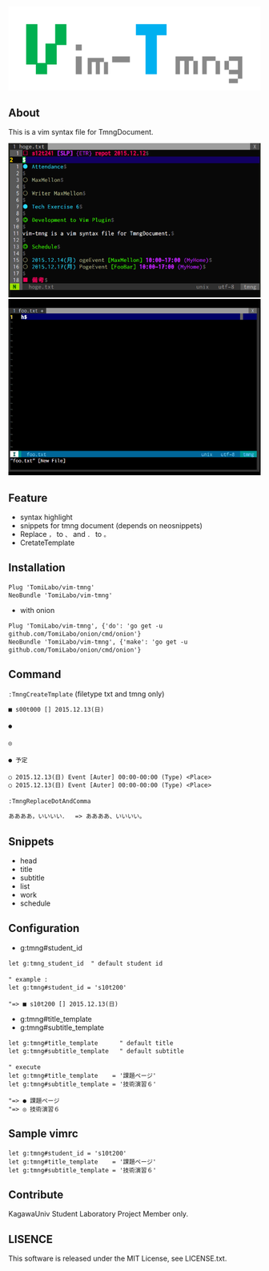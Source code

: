 <p align="center">
  <img src="https://raw.githubusercontent.com/maxmellon/demos/master/logo_vim_tmng.png">
</p>

## About

This is a vim syntax file for TmngDocument.

![demo1](https://raw.githubusercontent.com/maxmellon/demos/master/vim_tmng.png)
![demo2](https://raw.githubusercontent.com/maxmellon/demos/master/vim_tmng_anime.gif)

## Feature

- syntax highlight
- snippets for tmng document (depends on neosnippets)
- Replace `，` to `、` and `．` to `。`
- CretateTemplate

## Installation

```vim
Plug 'TomiLabo/vim-tmng'
NeoBundle 'TomiLabo/vim-tmng'
```

- with onion

```vim
Plug 'TomiLabo/vim-tmng', {'do': 'go get -u github.com/TomiLabo/onion/cmd/onion'}
NeoBundle 'TomiLabo/vim-tmng', {'make': 'go get -u github.com/TomiLabo/onion/cmd/onion'}
```

## Command

`:TmngCreateTmplate`   (filetype txt and tmng only)

```txt
■ s00t000 [] 2015.12.13(日)

● 

◎ 

● 予定

○ 2015.12.13(日) Event [Auter] 00:00-00:00 (Type) <Place>
○ 2015.12.13(日) Event [Auter] 00:00-00:00 (Type) <Place>
```

`:TmngReplaceDotAndComma`

```txt
ああああ，いいいい．  => ああああ、いいいい。
```

## Snippets

- head
- title
- subtitle
- list
- work
- schedule


## Configuration

- g:tmng#student_id

```vim
let g:tmng_student_id  " default student id

" example :
let g:tmng#student_id = 's10t200'

"=> ■ s10t200 [] 2015.12.13(日)
```

- g:tmng#title_template
- g:tmng#subtitle_template

```vim
let g:tmng#title_template      " default title
let g:tmng#subtitle_template   " default subtitle

" execute
let g:tmng#title_template    = '課題ページ'
let g:tmng#subtitle_template = '技術演習６'

"=> ● 課題ページ
"=> ◎ 技術演習６
```

## Sample vimrc

```vim
let g:tmng#student_id = 's10t200'
let g:tmng#title_template    = '課題ページ'
let g:tmng#subtitle_template = '技術演習６'
```

## Contribute

KagawaUniv Student Laboratory Project Member only.

## LISENCE

This software is released under the MIT License, see LICENSE.txt.
